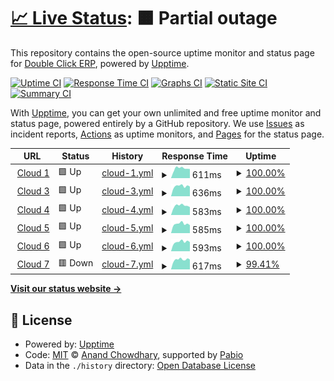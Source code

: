 # [📈 Live Status](https://demo.upptime.js.org): <!--live status--> **🟧 Partial outage**

This repository contains the open-source uptime monitor and status page for [Double Click ERP](https://www.doubleclick.com.eg/), powered by [Upptime](https://github.com/upptime/upptime).

[![Uptime CI](https://github.com/Double-Click-ERP/dccs/workflows/Uptime%20CI/badge.svg)](https://github.com/Double-Click-ERP/dccs/actions?query=workflow%3A%22Uptime+CI%22)
[![Response Time CI](https://github.com/Double-Click-ERP/dccs/workflows/Response%20Time%20CI/badge.svg)](https://github.com/Double-Click-ERP/dccs/actions?query=workflow%3A%22Response+Time+CI%22)
[![Graphs CI](https://github.com/Double-Click-ERP/dccs/workflows/Graphs%20CI/badge.svg)](https://github.com/Double-Click-ERP/dccs/actions?query=workflow%3A%22Graphs+CI%22)
[![Static Site CI](https://github.com/Double-Click-ERP/dccs/workflows/Static%20Site%20CI/badge.svg)](https://github.com/Double-Click-ERP/dccs/actions?query=workflow%3A%22Static+Site+CI%22)
[![Summary CI](https://github.com/Double-Click-ERP/dccs/workflows/Summary%20CI/badge.svg)](https://github.com/Double-Click-ERP/dccs/actions?query=workflow%3A%22Summary+CI%22)

With [Upptime](https://upptime.js.org), you can get your own unlimited and free uptime monitor and status page, powered entirely by a GitHub repository. We use [Issues](https://github.com/Double-Click-ERP/dccs/issues) as incident reports, [Actions](https://github.com/Double-Click-ERP/dccs/actions) as uptime monitors, and [Pages](https://demo.upptime.js.org) for the status page.

<!--start: status pages-->
<!-- This summary is generated by Upptime (https://github.com/upptime/upptime) -->
<!-- Do not edit this manually, your changes will be overwritten -->
<!-- prettier-ignore -->
| URL | Status | History | Response Time | Uptime |
| --- | ------ | ------- | ------------- | ------ |
| <img alt="" src="https://icons.duckduckgo.com/ip3/dc-cloud.de.doubleclick-erp.com.ico" height="13"> [Cloud 1](https://dc-cloud.de.doubleclick-erp.com/Cloud/) | 🟩 Up | [cloud-1.yml](https://github.com/Double-Click-ERP/dccs/commits/HEAD/history/cloud-1.yml) | <details><summary><img alt="Response time graph" src="./graphs/cloud-1/response-time-week.png" height="20"> 611ms</summary><br><a href="https://Double-Click-ERP.github.io/dccs/history/cloud-1"><img alt="Response time 613" src="https://img.shields.io/endpoint?url=https%3A%2F%2Fraw.githubusercontent.com%2FDouble-Click-ERP%2Fdccs%2FHEAD%2Fapi%2Fcloud-1%2Fresponse-time.json"></a><br><a href="https://Double-Click-ERP.github.io/dccs/history/cloud-1"><img alt="24-hour response time 577" src="https://img.shields.io/endpoint?url=https%3A%2F%2Fraw.githubusercontent.com%2FDouble-Click-ERP%2Fdccs%2FHEAD%2Fapi%2Fcloud-1%2Fresponse-time-day.json"></a><br><a href="https://Double-Click-ERP.github.io/dccs/history/cloud-1"><img alt="7-day response time 611" src="https://img.shields.io/endpoint?url=https%3A%2F%2Fraw.githubusercontent.com%2FDouble-Click-ERP%2Fdccs%2FHEAD%2Fapi%2Fcloud-1%2Fresponse-time-week.json"></a><br><a href="https://Double-Click-ERP.github.io/dccs/history/cloud-1"><img alt="30-day response time 560" src="https://img.shields.io/endpoint?url=https%3A%2F%2Fraw.githubusercontent.com%2FDouble-Click-ERP%2Fdccs%2FHEAD%2Fapi%2Fcloud-1%2Fresponse-time-month.json"></a><br><a href="https://Double-Click-ERP.github.io/dccs/history/cloud-1"><img alt="1-year response time 613" src="https://img.shields.io/endpoint?url=https%3A%2F%2Fraw.githubusercontent.com%2FDouble-Click-ERP%2Fdccs%2FHEAD%2Fapi%2Fcloud-1%2Fresponse-time-year.json"></a></details> | <details><summary><a href="https://Double-Click-ERP.github.io/dccs/history/cloud-1">100.00%</a></summary><a href="https://Double-Click-ERP.github.io/dccs/history/cloud-1"><img alt="All-time uptime 100.00%" src="https://img.shields.io/endpoint?url=https%3A%2F%2Fraw.githubusercontent.com%2FDouble-Click-ERP%2Fdccs%2FHEAD%2Fapi%2Fcloud-1%2Fuptime.json"></a><br><a href="https://Double-Click-ERP.github.io/dccs/history/cloud-1"><img alt="24-hour uptime 100.00%" src="https://img.shields.io/endpoint?url=https%3A%2F%2Fraw.githubusercontent.com%2FDouble-Click-ERP%2Fdccs%2FHEAD%2Fapi%2Fcloud-1%2Fuptime-day.json"></a><br><a href="https://Double-Click-ERP.github.io/dccs/history/cloud-1"><img alt="7-day uptime 100.00%" src="https://img.shields.io/endpoint?url=https%3A%2F%2Fraw.githubusercontent.com%2FDouble-Click-ERP%2Fdccs%2FHEAD%2Fapi%2Fcloud-1%2Fuptime-week.json"></a><br><a href="https://Double-Click-ERP.github.io/dccs/history/cloud-1"><img alt="30-day uptime 100.00%" src="https://img.shields.io/endpoint?url=https%3A%2F%2Fraw.githubusercontent.com%2FDouble-Click-ERP%2Fdccs%2FHEAD%2Fapi%2Fcloud-1%2Fuptime-month.json"></a><br><a href="https://Double-Click-ERP.github.io/dccs/history/cloud-1"><img alt="1-year uptime 100.00%" src="https://img.shields.io/endpoint?url=https%3A%2F%2Fraw.githubusercontent.com%2FDouble-Click-ERP%2Fdccs%2FHEAD%2Fapi%2Fcloud-1%2Fuptime-year.json"></a></details>
| <img alt="" src="https://icons.duckduckgo.com/ip3/dc-cloud3.de.doubleclick-erp.com.ico" height="13"> [Cloud 3](https://dc-cloud3.de.doubleclick-erp.com/Cloud/) | 🟩 Up | [cloud-3.yml](https://github.com/Double-Click-ERP/dccs/commits/HEAD/history/cloud-3.yml) | <details><summary><img alt="Response time graph" src="./graphs/cloud-3/response-time-week.png" height="20"> 636ms</summary><br><a href="https://Double-Click-ERP.github.io/dccs/history/cloud-3"><img alt="Response time 570" src="https://img.shields.io/endpoint?url=https%3A%2F%2Fraw.githubusercontent.com%2FDouble-Click-ERP%2Fdccs%2FHEAD%2Fapi%2Fcloud-3%2Fresponse-time.json"></a><br><a href="https://Double-Click-ERP.github.io/dccs/history/cloud-3"><img alt="24-hour response time 611" src="https://img.shields.io/endpoint?url=https%3A%2F%2Fraw.githubusercontent.com%2FDouble-Click-ERP%2Fdccs%2FHEAD%2Fapi%2Fcloud-3%2Fresponse-time-day.json"></a><br><a href="https://Double-Click-ERP.github.io/dccs/history/cloud-3"><img alt="7-day response time 636" src="https://img.shields.io/endpoint?url=https%3A%2F%2Fraw.githubusercontent.com%2FDouble-Click-ERP%2Fdccs%2FHEAD%2Fapi%2Fcloud-3%2Fresponse-time-week.json"></a><br><a href="https://Double-Click-ERP.github.io/dccs/history/cloud-3"><img alt="30-day response time 573" src="https://img.shields.io/endpoint?url=https%3A%2F%2Fraw.githubusercontent.com%2FDouble-Click-ERP%2Fdccs%2FHEAD%2Fapi%2Fcloud-3%2Fresponse-time-month.json"></a><br><a href="https://Double-Click-ERP.github.io/dccs/history/cloud-3"><img alt="1-year response time 570" src="https://img.shields.io/endpoint?url=https%3A%2F%2Fraw.githubusercontent.com%2FDouble-Click-ERP%2Fdccs%2FHEAD%2Fapi%2Fcloud-3%2Fresponse-time-year.json"></a></details> | <details><summary><a href="https://Double-Click-ERP.github.io/dccs/history/cloud-3">100.00%</a></summary><a href="https://Double-Click-ERP.github.io/dccs/history/cloud-3"><img alt="All-time uptime 100.00%" src="https://img.shields.io/endpoint?url=https%3A%2F%2Fraw.githubusercontent.com%2FDouble-Click-ERP%2Fdccs%2FHEAD%2Fapi%2Fcloud-3%2Fuptime.json"></a><br><a href="https://Double-Click-ERP.github.io/dccs/history/cloud-3"><img alt="24-hour uptime 100.00%" src="https://img.shields.io/endpoint?url=https%3A%2F%2Fraw.githubusercontent.com%2FDouble-Click-ERP%2Fdccs%2FHEAD%2Fapi%2Fcloud-3%2Fuptime-day.json"></a><br><a href="https://Double-Click-ERP.github.io/dccs/history/cloud-3"><img alt="7-day uptime 100.00%" src="https://img.shields.io/endpoint?url=https%3A%2F%2Fraw.githubusercontent.com%2FDouble-Click-ERP%2Fdccs%2FHEAD%2Fapi%2Fcloud-3%2Fuptime-week.json"></a><br><a href="https://Double-Click-ERP.github.io/dccs/history/cloud-3"><img alt="30-day uptime 100.00%" src="https://img.shields.io/endpoint?url=https%3A%2F%2Fraw.githubusercontent.com%2FDouble-Click-ERP%2Fdccs%2FHEAD%2Fapi%2Fcloud-3%2Fuptime-month.json"></a><br><a href="https://Double-Click-ERP.github.io/dccs/history/cloud-3"><img alt="1-year uptime 100.00%" src="https://img.shields.io/endpoint?url=https%3A%2F%2Fraw.githubusercontent.com%2FDouble-Click-ERP%2Fdccs%2FHEAD%2Fapi%2Fcloud-3%2Fuptime-year.json"></a></details>
| <img alt="" src="https://icons.duckduckgo.com/ip3/dc-cloud4.de.doubleclick-erp.com.ico" height="13"> [Cloud 4](https://dc-cloud4.de.doubleclick-erp.com/Cloud/) | 🟩 Up | [cloud-4.yml](https://github.com/Double-Click-ERP/dccs/commits/HEAD/history/cloud-4.yml) | <details><summary><img alt="Response time graph" src="./graphs/cloud-4/response-time-week.png" height="20"> 583ms</summary><br><a href="https://Double-Click-ERP.github.io/dccs/history/cloud-4"><img alt="Response time 571" src="https://img.shields.io/endpoint?url=https%3A%2F%2Fraw.githubusercontent.com%2FDouble-Click-ERP%2Fdccs%2FHEAD%2Fapi%2Fcloud-4%2Fresponse-time.json"></a><br><a href="https://Double-Click-ERP.github.io/dccs/history/cloud-4"><img alt="24-hour response time 495" src="https://img.shields.io/endpoint?url=https%3A%2F%2Fraw.githubusercontent.com%2FDouble-Click-ERP%2Fdccs%2FHEAD%2Fapi%2Fcloud-4%2Fresponse-time-day.json"></a><br><a href="https://Double-Click-ERP.github.io/dccs/history/cloud-4"><img alt="7-day response time 583" src="https://img.shields.io/endpoint?url=https%3A%2F%2Fraw.githubusercontent.com%2FDouble-Click-ERP%2Fdccs%2FHEAD%2Fapi%2Fcloud-4%2Fresponse-time-week.json"></a><br><a href="https://Double-Click-ERP.github.io/dccs/history/cloud-4"><img alt="30-day response time 554" src="https://img.shields.io/endpoint?url=https%3A%2F%2Fraw.githubusercontent.com%2FDouble-Click-ERP%2Fdccs%2FHEAD%2Fapi%2Fcloud-4%2Fresponse-time-month.json"></a><br><a href="https://Double-Click-ERP.github.io/dccs/history/cloud-4"><img alt="1-year response time 571" src="https://img.shields.io/endpoint?url=https%3A%2F%2Fraw.githubusercontent.com%2FDouble-Click-ERP%2Fdccs%2FHEAD%2Fapi%2Fcloud-4%2Fresponse-time-year.json"></a></details> | <details><summary><a href="https://Double-Click-ERP.github.io/dccs/history/cloud-4">100.00%</a></summary><a href="https://Double-Click-ERP.github.io/dccs/history/cloud-4"><img alt="All-time uptime 100.00%" src="https://img.shields.io/endpoint?url=https%3A%2F%2Fraw.githubusercontent.com%2FDouble-Click-ERP%2Fdccs%2FHEAD%2Fapi%2Fcloud-4%2Fuptime.json"></a><br><a href="https://Double-Click-ERP.github.io/dccs/history/cloud-4"><img alt="24-hour uptime 100.00%" src="https://img.shields.io/endpoint?url=https%3A%2F%2Fraw.githubusercontent.com%2FDouble-Click-ERP%2Fdccs%2FHEAD%2Fapi%2Fcloud-4%2Fuptime-day.json"></a><br><a href="https://Double-Click-ERP.github.io/dccs/history/cloud-4"><img alt="7-day uptime 100.00%" src="https://img.shields.io/endpoint?url=https%3A%2F%2Fraw.githubusercontent.com%2FDouble-Click-ERP%2Fdccs%2FHEAD%2Fapi%2Fcloud-4%2Fuptime-week.json"></a><br><a href="https://Double-Click-ERP.github.io/dccs/history/cloud-4"><img alt="30-day uptime 100.00%" src="https://img.shields.io/endpoint?url=https%3A%2F%2Fraw.githubusercontent.com%2FDouble-Click-ERP%2Fdccs%2FHEAD%2Fapi%2Fcloud-4%2Fuptime-month.json"></a><br><a href="https://Double-Click-ERP.github.io/dccs/history/cloud-4"><img alt="1-year uptime 100.00%" src="https://img.shields.io/endpoint?url=https%3A%2F%2Fraw.githubusercontent.com%2FDouble-Click-ERP%2Fdccs%2FHEAD%2Fapi%2Fcloud-4%2Fuptime-year.json"></a></details>
| <img alt="" src="https://icons.duckduckgo.com/ip3/dc-cloud5.de.doubleclick-erp.com.ico" height="13"> [Cloud 5](https://dc-cloud5.de.doubleclick-erp.com/Cloud/) | 🟩 Up | [cloud-5.yml](https://github.com/Double-Click-ERP/dccs/commits/HEAD/history/cloud-5.yml) | <details><summary><img alt="Response time graph" src="./graphs/cloud-5/response-time-week.png" height="20"> 585ms</summary><br><a href="https://Double-Click-ERP.github.io/dccs/history/cloud-5"><img alt="Response time 557" src="https://img.shields.io/endpoint?url=https%3A%2F%2Fraw.githubusercontent.com%2FDouble-Click-ERP%2Fdccs%2FHEAD%2Fapi%2Fcloud-5%2Fresponse-time.json"></a><br><a href="https://Double-Click-ERP.github.io/dccs/history/cloud-5"><img alt="24-hour response time 499" src="https://img.shields.io/endpoint?url=https%3A%2F%2Fraw.githubusercontent.com%2FDouble-Click-ERP%2Fdccs%2FHEAD%2Fapi%2Fcloud-5%2Fresponse-time-day.json"></a><br><a href="https://Double-Click-ERP.github.io/dccs/history/cloud-5"><img alt="7-day response time 585" src="https://img.shields.io/endpoint?url=https%3A%2F%2Fraw.githubusercontent.com%2FDouble-Click-ERP%2Fdccs%2FHEAD%2Fapi%2Fcloud-5%2Fresponse-time-week.json"></a><br><a href="https://Double-Click-ERP.github.io/dccs/history/cloud-5"><img alt="30-day response time 552" src="https://img.shields.io/endpoint?url=https%3A%2F%2Fraw.githubusercontent.com%2FDouble-Click-ERP%2Fdccs%2FHEAD%2Fapi%2Fcloud-5%2Fresponse-time-month.json"></a><br><a href="https://Double-Click-ERP.github.io/dccs/history/cloud-5"><img alt="1-year response time 557" src="https://img.shields.io/endpoint?url=https%3A%2F%2Fraw.githubusercontent.com%2FDouble-Click-ERP%2Fdccs%2FHEAD%2Fapi%2Fcloud-5%2Fresponse-time-year.json"></a></details> | <details><summary><a href="https://Double-Click-ERP.github.io/dccs/history/cloud-5">100.00%</a></summary><a href="https://Double-Click-ERP.github.io/dccs/history/cloud-5"><img alt="All-time uptime 100.00%" src="https://img.shields.io/endpoint?url=https%3A%2F%2Fraw.githubusercontent.com%2FDouble-Click-ERP%2Fdccs%2FHEAD%2Fapi%2Fcloud-5%2Fuptime.json"></a><br><a href="https://Double-Click-ERP.github.io/dccs/history/cloud-5"><img alt="24-hour uptime 100.00%" src="https://img.shields.io/endpoint?url=https%3A%2F%2Fraw.githubusercontent.com%2FDouble-Click-ERP%2Fdccs%2FHEAD%2Fapi%2Fcloud-5%2Fuptime-day.json"></a><br><a href="https://Double-Click-ERP.github.io/dccs/history/cloud-5"><img alt="7-day uptime 100.00%" src="https://img.shields.io/endpoint?url=https%3A%2F%2Fraw.githubusercontent.com%2FDouble-Click-ERP%2Fdccs%2FHEAD%2Fapi%2Fcloud-5%2Fuptime-week.json"></a><br><a href="https://Double-Click-ERP.github.io/dccs/history/cloud-5"><img alt="30-day uptime 100.00%" src="https://img.shields.io/endpoint?url=https%3A%2F%2Fraw.githubusercontent.com%2FDouble-Click-ERP%2Fdccs%2FHEAD%2Fapi%2Fcloud-5%2Fuptime-month.json"></a><br><a href="https://Double-Click-ERP.github.io/dccs/history/cloud-5"><img alt="1-year uptime 100.00%" src="https://img.shields.io/endpoint?url=https%3A%2F%2Fraw.githubusercontent.com%2FDouble-Click-ERP%2Fdccs%2FHEAD%2Fapi%2Fcloud-5%2Fuptime-year.json"></a></details>
| <img alt="" src="https://icons.duckduckgo.com/ip3/dc-cloud6.de.doubleclick-erp.com.ico" height="13"> [Cloud 6](https://dc-cloud6.de.doubleclick-erp.com/Cloud/) | 🟩 Up | [cloud-6.yml](https://github.com/Double-Click-ERP/dccs/commits/HEAD/history/cloud-6.yml) | <details><summary><img alt="Response time graph" src="./graphs/cloud-6/response-time-week.png" height="20"> 593ms</summary><br><a href="https://Double-Click-ERP.github.io/dccs/history/cloud-6"><img alt="Response time 567" src="https://img.shields.io/endpoint?url=https%3A%2F%2Fraw.githubusercontent.com%2FDouble-Click-ERP%2Fdccs%2FHEAD%2Fapi%2Fcloud-6%2Fresponse-time.json"></a><br><a href="https://Double-Click-ERP.github.io/dccs/history/cloud-6"><img alt="24-hour response time 579" src="https://img.shields.io/endpoint?url=https%3A%2F%2Fraw.githubusercontent.com%2FDouble-Click-ERP%2Fdccs%2FHEAD%2Fapi%2Fcloud-6%2Fresponse-time-day.json"></a><br><a href="https://Double-Click-ERP.github.io/dccs/history/cloud-6"><img alt="7-day response time 593" src="https://img.shields.io/endpoint?url=https%3A%2F%2Fraw.githubusercontent.com%2FDouble-Click-ERP%2Fdccs%2FHEAD%2Fapi%2Fcloud-6%2Fresponse-time-week.json"></a><br><a href="https://Double-Click-ERP.github.io/dccs/history/cloud-6"><img alt="30-day response time 567" src="https://img.shields.io/endpoint?url=https%3A%2F%2Fraw.githubusercontent.com%2FDouble-Click-ERP%2Fdccs%2FHEAD%2Fapi%2Fcloud-6%2Fresponse-time-month.json"></a><br><a href="https://Double-Click-ERP.github.io/dccs/history/cloud-6"><img alt="1-year response time 567" src="https://img.shields.io/endpoint?url=https%3A%2F%2Fraw.githubusercontent.com%2FDouble-Click-ERP%2Fdccs%2FHEAD%2Fapi%2Fcloud-6%2Fresponse-time-year.json"></a></details> | <details><summary><a href="https://Double-Click-ERP.github.io/dccs/history/cloud-6">100.00%</a></summary><a href="https://Double-Click-ERP.github.io/dccs/history/cloud-6"><img alt="All-time uptime 99.95%" src="https://img.shields.io/endpoint?url=https%3A%2F%2Fraw.githubusercontent.com%2FDouble-Click-ERP%2Fdccs%2FHEAD%2Fapi%2Fcloud-6%2Fuptime.json"></a><br><a href="https://Double-Click-ERP.github.io/dccs/history/cloud-6"><img alt="24-hour uptime 100.00%" src="https://img.shields.io/endpoint?url=https%3A%2F%2Fraw.githubusercontent.com%2FDouble-Click-ERP%2Fdccs%2FHEAD%2Fapi%2Fcloud-6%2Fuptime-day.json"></a><br><a href="https://Double-Click-ERP.github.io/dccs/history/cloud-6"><img alt="7-day uptime 100.00%" src="https://img.shields.io/endpoint?url=https%3A%2F%2Fraw.githubusercontent.com%2FDouble-Click-ERP%2Fdccs%2FHEAD%2Fapi%2Fcloud-6%2Fuptime-week.json"></a><br><a href="https://Double-Click-ERP.github.io/dccs/history/cloud-6"><img alt="30-day uptime 100.00%" src="https://img.shields.io/endpoint?url=https%3A%2F%2Fraw.githubusercontent.com%2FDouble-Click-ERP%2Fdccs%2FHEAD%2Fapi%2Fcloud-6%2Fuptime-month.json"></a><br><a href="https://Double-Click-ERP.github.io/dccs/history/cloud-6"><img alt="1-year uptime 99.95%" src="https://img.shields.io/endpoint?url=https%3A%2F%2Fraw.githubusercontent.com%2FDouble-Click-ERP%2Fdccs%2FHEAD%2Fapi%2Fcloud-6%2Fuptime-year.json"></a></details>
| <img alt="" src="https://icons.duckduckgo.com/ip3/dc-cloud7.de.doubleclick-erp.com.ico" height="13"> [Cloud 7](https://dc-cloud7.de.doubleclick-erp.com/Cloud/) | 🟥 Down | [cloud-7.yml](https://github.com/Double-Click-ERP/dccs/commits/HEAD/history/cloud-7.yml) | <details><summary><img alt="Response time graph" src="./graphs/cloud-7/response-time-week.png" height="20"> 617ms</summary><br><a href="https://Double-Click-ERP.github.io/dccs/history/cloud-7"><img alt="Response time 558" src="https://img.shields.io/endpoint?url=https%3A%2F%2Fraw.githubusercontent.com%2FDouble-Click-ERP%2Fdccs%2FHEAD%2Fapi%2Fcloud-7%2Fresponse-time.json"></a><br><a href="https://Double-Click-ERP.github.io/dccs/history/cloud-7"><img alt="24-hour response time 654" src="https://img.shields.io/endpoint?url=https%3A%2F%2Fraw.githubusercontent.com%2FDouble-Click-ERP%2Fdccs%2FHEAD%2Fapi%2Fcloud-7%2Fresponse-time-day.json"></a><br><a href="https://Double-Click-ERP.github.io/dccs/history/cloud-7"><img alt="7-day response time 617" src="https://img.shields.io/endpoint?url=https%3A%2F%2Fraw.githubusercontent.com%2FDouble-Click-ERP%2Fdccs%2FHEAD%2Fapi%2Fcloud-7%2Fresponse-time-week.json"></a><br><a href="https://Double-Click-ERP.github.io/dccs/history/cloud-7"><img alt="30-day response time 551" src="https://img.shields.io/endpoint?url=https%3A%2F%2Fraw.githubusercontent.com%2FDouble-Click-ERP%2Fdccs%2FHEAD%2Fapi%2Fcloud-7%2Fresponse-time-month.json"></a><br><a href="https://Double-Click-ERP.github.io/dccs/history/cloud-7"><img alt="1-year response time 558" src="https://img.shields.io/endpoint?url=https%3A%2F%2Fraw.githubusercontent.com%2FDouble-Click-ERP%2Fdccs%2FHEAD%2Fapi%2Fcloud-7%2Fresponse-time-year.json"></a></details> | <details><summary><a href="https://Double-Click-ERP.github.io/dccs/history/cloud-7">99.41%</a></summary><a href="https://Double-Click-ERP.github.io/dccs/history/cloud-7"><img alt="All-time uptime 99.95%" src="https://img.shields.io/endpoint?url=https%3A%2F%2Fraw.githubusercontent.com%2FDouble-Click-ERP%2Fdccs%2FHEAD%2Fapi%2Fcloud-7%2Fuptime.json"></a><br><a href="https://Double-Click-ERP.github.io/dccs/history/cloud-7"><img alt="24-hour uptime 95.84%" src="https://img.shields.io/endpoint?url=https%3A%2F%2Fraw.githubusercontent.com%2FDouble-Click-ERP%2Fdccs%2FHEAD%2Fapi%2Fcloud-7%2Fuptime-day.json"></a><br><a href="https://Double-Click-ERP.github.io/dccs/history/cloud-7"><img alt="7-day uptime 99.41%" src="https://img.shields.io/endpoint?url=https%3A%2F%2Fraw.githubusercontent.com%2FDouble-Click-ERP%2Fdccs%2FHEAD%2Fapi%2Fcloud-7%2Fuptime-week.json"></a><br><a href="https://Double-Click-ERP.github.io/dccs/history/cloud-7"><img alt="30-day uptime 99.86%" src="https://img.shields.io/endpoint?url=https%3A%2F%2Fraw.githubusercontent.com%2FDouble-Click-ERP%2Fdccs%2FHEAD%2Fapi%2Fcloud-7%2Fuptime-month.json"></a><br><a href="https://Double-Click-ERP.github.io/dccs/history/cloud-7"><img alt="1-year uptime 99.95%" src="https://img.shields.io/endpoint?url=https%3A%2F%2Fraw.githubusercontent.com%2FDouble-Click-ERP%2Fdccs%2FHEAD%2Fapi%2Fcloud-7%2Fuptime-year.json"></a></details>

<!--end: status pages-->

[**Visit our status website →**](https://demo.upptime.js.org)

## 📄 License

- Powered by: [Upptime](https://github.com/upptime/upptime)
- Code: [MIT](./LICENSE) © [Anand Chowdhary](https://anandchowdhary.com), supported by [Pabio](https://pabio.com)
- Data in the `./history` directory: [Open Database License](https://opendatacommons.org/licenses/odbl/1-0/)
